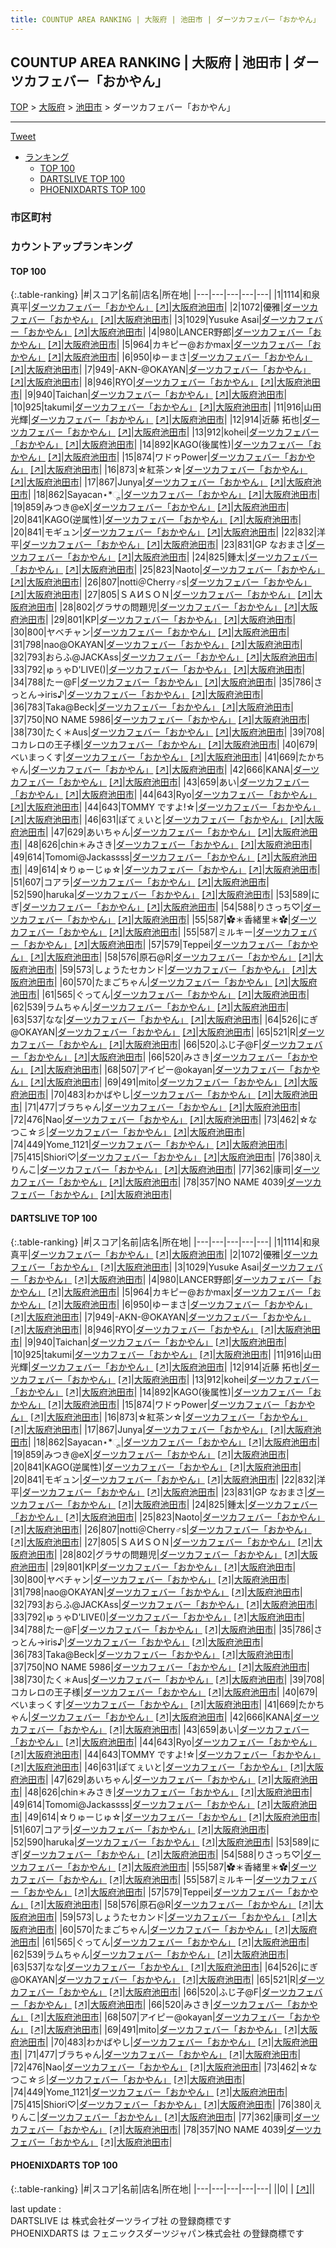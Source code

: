 ```yaml
---
title: COUNTUP AREA RANKING | 大阪府 | 池田市 | ダーツカフェバー「おかやん」
---
```

## COUNTUP AREA RANKING | 大阪府 | 池田市 | ダーツカフェバー「おかやん」

[TOP](/darts/rank/) > [大阪府](/darts/rank/大阪府/) > [池田市](/darts/rank/大阪府/池田市/) > ダーツカフェバー「おかやん」

___

<a href="https://twitter.com/share?ref_src=twsrc%5Etfw" data-text="COUNTUP AREA RANKING | 大阪府池田市ダーツカフェバー「おかやん」" class="twitter-share-button" data-hashtags="DARTSLIVE,PHOENIXDARTS,darts,ダーツ" data-show-count="false">Tweet</a>

* [ランキング](#カウントアップランキング)
    * [TOP 100](#top-100)
    * [DARTSLIVE TOP 100](#dartslive-top-100)
    * [PHOENIXDARTS TOP 100](#phoenixdarts-top-100)

### 市区町村

<ul>

</ul>

### カウントアップランキング

#### TOP 100



{:.table-ranking}
|#|スコア|名前|店名|所在地|
|---|---|---|---|---|
|1|1114|<span class="rank-name-dl">和泉 真平</span>|<a href="/darts/rank/shops/791068625b2ccf9928032249b44395af.html">ダーツカフェバー「おかやん」</a> <a href="https://search.dartslive.com/jp/shop/791068625b2ccf9928032249b44395af">[↗]</a>|<a href="/darts/rank/大阪府/池田市">大阪府池田市</a>|
|2|1072|<span class="rank-name-dl">優雅</span>|<a href="/darts/rank/shops/791068625b2ccf9928032249b44395af.html">ダーツカフェバー「おかやん」</a> <a href="https://search.dartslive.com/jp/shop/791068625b2ccf9928032249b44395af">[↗]</a>|<a href="/darts/rank/大阪府/池田市">大阪府池田市</a>|
|3|1029|<span class="rank-name-dl">Yusuke Asai</span>|<a href="/darts/rank/shops/791068625b2ccf9928032249b44395af.html">ダーツカフェバー「おかやん」</a> <a href="https://search.dartslive.com/jp/shop/791068625b2ccf9928032249b44395af">[↗]</a>|<a href="/darts/rank/大阪府/池田市">大阪府池田市</a>|
|4|980|<span class="rank-name-dl">LANCER野郎</span>|<a href="/darts/rank/shops/791068625b2ccf9928032249b44395af.html">ダーツカフェバー「おかやん」</a> <a href="https://search.dartslive.com/jp/shop/791068625b2ccf9928032249b44395af">[↗]</a>|<a href="/darts/rank/大阪府/池田市">大阪府池田市</a>|
|5|964|<span class="rank-name-dl">カキピー@おかmax</span>|<a href="/darts/rank/shops/791068625b2ccf9928032249b44395af.html">ダーツカフェバー「おかやん」</a> <a href="https://search.dartslive.com/jp/shop/791068625b2ccf9928032249b44395af">[↗]</a>|<a href="/darts/rank/大阪府/池田市">大阪府池田市</a>|
|6|950|<span class="rank-name-dl">ゆーまさ</span>|<a href="/darts/rank/shops/791068625b2ccf9928032249b44395af.html">ダーツカフェバー「おかやん」</a> <a href="https://search.dartslive.com/jp/shop/791068625b2ccf9928032249b44395af">[↗]</a>|<a href="/darts/rank/大阪府/池田市">大阪府池田市</a>|
|7|949|<span class="rank-name-dl">-AKN-@OKAYAN</span>|<a href="/darts/rank/shops/791068625b2ccf9928032249b44395af.html">ダーツカフェバー「おかやん」</a> <a href="https://search.dartslive.com/jp/shop/791068625b2ccf9928032249b44395af">[↗]</a>|<a href="/darts/rank/大阪府/池田市">大阪府池田市</a>|
|8|946|<span class="rank-name-dl">RYO</span>|<a href="/darts/rank/shops/791068625b2ccf9928032249b44395af.html">ダーツカフェバー「おかやん」</a> <a href="https://search.dartslive.com/jp/shop/791068625b2ccf9928032249b44395af">[↗]</a>|<a href="/darts/rank/大阪府/池田市">大阪府池田市</a>|
|9|940|<span class="rank-name-dl">Taichan</span>|<a href="/darts/rank/shops/791068625b2ccf9928032249b44395af.html">ダーツカフェバー「おかやん」</a> <a href="https://search.dartslive.com/jp/shop/791068625b2ccf9928032249b44395af">[↗]</a>|<a href="/darts/rank/大阪府/池田市">大阪府池田市</a>|
|10|925|<span class="rank-name-dl">takumi</span>|<a href="/darts/rank/shops/791068625b2ccf9928032249b44395af.html">ダーツカフェバー「おかやん」</a> <a href="https://search.dartslive.com/jp/shop/791068625b2ccf9928032249b44395af">[↗]</a>|<a href="/darts/rank/大阪府/池田市">大阪府池田市</a>|
|11|916|<span class="rank-name-dl">山田 光輝</span>|<a href="/darts/rank/shops/791068625b2ccf9928032249b44395af.html">ダーツカフェバー「おかやん」</a> <a href="https://search.dartslive.com/jp/shop/791068625b2ccf9928032249b44395af">[↗]</a>|<a href="/darts/rank/大阪府/池田市">大阪府池田市</a>|
|12|914|<span class="rank-name-dl">近藤 拓也</span>|<a href="/darts/rank/shops/791068625b2ccf9928032249b44395af.html">ダーツカフェバー「おかやん」</a> <a href="https://search.dartslive.com/jp/shop/791068625b2ccf9928032249b44395af">[↗]</a>|<a href="/darts/rank/大阪府/池田市">大阪府池田市</a>|
|13|912|<span class="rank-name-dl">kohei</span>|<a href="/darts/rank/shops/791068625b2ccf9928032249b44395af.html">ダーツカフェバー「おかやん」</a> <a href="https://search.dartslive.com/jp/shop/791068625b2ccf9928032249b44395af">[↗]</a>|<a href="/darts/rank/大阪府/池田市">大阪府池田市</a>|
|14|892|<span class="rank-name-dl">KAGO(後属性)</span>|<a href="/darts/rank/shops/791068625b2ccf9928032249b44395af.html">ダーツカフェバー「おかやん」</a> <a href="https://search.dartslive.com/jp/shop/791068625b2ccf9928032249b44395af">[↗]</a>|<a href="/darts/rank/大阪府/池田市">大阪府池田市</a>|
|15|874|<span class="rank-name-dl">ワドゥPower</span>|<a href="/darts/rank/shops/791068625b2ccf9928032249b44395af.html">ダーツカフェバー「おかやん」</a> <a href="https://search.dartslive.com/jp/shop/791068625b2ccf9928032249b44395af">[↗]</a>|<a href="/darts/rank/大阪府/池田市">大阪府池田市</a>|
|16|873|<span class="rank-name-dl">☆紅茶ン☆</span>|<a href="/darts/rank/shops/791068625b2ccf9928032249b44395af.html">ダーツカフェバー「おかやん」</a> <a href="https://search.dartslive.com/jp/shop/791068625b2ccf9928032249b44395af">[↗]</a>|<a href="/darts/rank/大阪府/池田市">大阪府池田市</a>|
|17|867|<span class="rank-name-dl">Junya</span>|<a href="/darts/rank/shops/791068625b2ccf9928032249b44395af.html">ダーツカフェバー「おかやん」</a> <a href="https://search.dartslive.com/jp/shop/791068625b2ccf9928032249b44395af">[↗]</a>|<a href="/darts/rank/大阪府/池田市">大阪府池田市</a>|
|18|862|<span class="rank-name-dl">Sayacan⋆*ೄ</span>|<a href="/darts/rank/shops/791068625b2ccf9928032249b44395af.html">ダーツカフェバー「おかやん」</a> <a href="https://search.dartslive.com/jp/shop/791068625b2ccf9928032249b44395af">[↗]</a>|<a href="/darts/rank/大阪府/池田市">大阪府池田市</a>|
|19|859|<span class="rank-name-dl">みつき@eX</span>|<a href="/darts/rank/shops/791068625b2ccf9928032249b44395af.html">ダーツカフェバー「おかやん」</a> <a href="https://search.dartslive.com/jp/shop/791068625b2ccf9928032249b44395af">[↗]</a>|<a href="/darts/rank/大阪府/池田市">大阪府池田市</a>|
|20|841|<span class="rank-name-dl">KAGO(逆属性)</span>|<a href="/darts/rank/shops/791068625b2ccf9928032249b44395af.html">ダーツカフェバー「おかやん」</a> <a href="https://search.dartslive.com/jp/shop/791068625b2ccf9928032249b44395af">[↗]</a>|<a href="/darts/rank/大阪府/池田市">大阪府池田市</a>|
|20|841|<span class="rank-name-dl">モギュン</span>|<a href="/darts/rank/shops/791068625b2ccf9928032249b44395af.html">ダーツカフェバー「おかやん」</a> <a href="https://search.dartslive.com/jp/shop/791068625b2ccf9928032249b44395af">[↗]</a>|<a href="/darts/rank/大阪府/池田市">大阪府池田市</a>|
|22|832|<span class="rank-name-dl">洋平</span>|<a href="/darts/rank/shops/791068625b2ccf9928032249b44395af.html">ダーツカフェバー「おかやん」</a> <a href="https://search.dartslive.com/jp/shop/791068625b2ccf9928032249b44395af">[↗]</a>|<a href="/darts/rank/大阪府/池田市">大阪府池田市</a>|
|23|831|<span class="rank-name-dl">GP なおまさ</span>|<a href="/darts/rank/shops/791068625b2ccf9928032249b44395af.html">ダーツカフェバー「おかやん」</a> <a href="https://search.dartslive.com/jp/shop/791068625b2ccf9928032249b44395af">[↗]</a>|<a href="/darts/rank/大阪府/池田市">大阪府池田市</a>|
|24|825|<span class="rank-name-dl">鍾太</span>|<a href="/darts/rank/shops/791068625b2ccf9928032249b44395af.html">ダーツカフェバー「おかやん」</a> <a href="https://search.dartslive.com/jp/shop/791068625b2ccf9928032249b44395af">[↗]</a>|<a href="/darts/rank/大阪府/池田市">大阪府池田市</a>|
|25|823|<span class="rank-name-dl">Naoto</span>|<a href="/darts/rank/shops/791068625b2ccf9928032249b44395af.html">ダーツカフェバー「おかやん」</a> <a href="https://search.dartslive.com/jp/shop/791068625b2ccf9928032249b44395af">[↗]</a>|<a href="/darts/rank/大阪府/池田市">大阪府池田市</a>|
|26|807|<span class="rank-name-dl">notti＠Cherry♂s</span>|<a href="/darts/rank/shops/791068625b2ccf9928032249b44395af.html">ダーツカフェバー「おかやん」</a> <a href="https://search.dartslive.com/jp/shop/791068625b2ccf9928032249b44395af">[↗]</a>|<a href="/darts/rank/大阪府/池田市">大阪府池田市</a>|
|27|805|<span class="rank-name-dl">ＳＡИＳＯＮ</span>|<a href="/darts/rank/shops/791068625b2ccf9928032249b44395af.html">ダーツカフェバー「おかやん」</a> <a href="https://search.dartslive.com/jp/shop/791068625b2ccf9928032249b44395af">[↗]</a>|<a href="/darts/rank/大阪府/池田市">大阪府池田市</a>|
|28|802|<span class="rank-name-dl">グラサの問題児</span>|<a href="/darts/rank/shops/791068625b2ccf9928032249b44395af.html">ダーツカフェバー「おかやん」</a> <a href="https://search.dartslive.com/jp/shop/791068625b2ccf9928032249b44395af">[↗]</a>|<a href="/darts/rank/大阪府/池田市">大阪府池田市</a>|
|29|801|<span class="rank-name-dl">KP</span>|<a href="/darts/rank/shops/791068625b2ccf9928032249b44395af.html">ダーツカフェバー「おかやん」</a> <a href="https://search.dartslive.com/jp/shop/791068625b2ccf9928032249b44395af">[↗]</a>|<a href="/darts/rank/大阪府/池田市">大阪府池田市</a>|
|30|800|<span class="rank-name-dl">ヤベチャン</span>|<a href="/darts/rank/shops/791068625b2ccf9928032249b44395af.html">ダーツカフェバー「おかやん」</a> <a href="https://search.dartslive.com/jp/shop/791068625b2ccf9928032249b44395af">[↗]</a>|<a href="/darts/rank/大阪府/池田市">大阪府池田市</a>|
|31|798|<span class="rank-name-dl">nao@OKAYAN</span>|<a href="/darts/rank/shops/791068625b2ccf9928032249b44395af.html">ダーツカフェバー「おかやん」</a> <a href="https://search.dartslive.com/jp/shop/791068625b2ccf9928032249b44395af">[↗]</a>|<a href="/darts/rank/大阪府/池田市">大阪府池田市</a>|
|32|793|<span class="rank-name-dl">おらふ@JACKAss</span>|<a href="/darts/rank/shops/791068625b2ccf9928032249b44395af.html">ダーツカフェバー「おかやん」</a> <a href="https://search.dartslive.com/jp/shop/791068625b2ccf9928032249b44395af">[↗]</a>|<a href="/darts/rank/大阪府/池田市">大阪府池田市</a>|
|33|792|<span class="rank-name-dl">ゅぅゃD&#x27;LIVE()</span>|<a href="/darts/rank/shops/791068625b2ccf9928032249b44395af.html">ダーツカフェバー「おかやん」</a> <a href="https://search.dartslive.com/jp/shop/791068625b2ccf9928032249b44395af">[↗]</a>|<a href="/darts/rank/大阪府/池田市">大阪府池田市</a>|
|34|788|<span class="rank-name-dl">たー@F</span>|<a href="/darts/rank/shops/791068625b2ccf9928032249b44395af.html">ダーツカフェバー「おかやん」</a> <a href="https://search.dartslive.com/jp/shop/791068625b2ccf9928032249b44395af">[↗]</a>|<a href="/darts/rank/大阪府/池田市">大阪府池田市</a>|
|35|786|<span class="rank-name-dl">さっとん→iris♪</span>|<a href="/darts/rank/shops/791068625b2ccf9928032249b44395af.html">ダーツカフェバー「おかやん」</a> <a href="https://search.dartslive.com/jp/shop/791068625b2ccf9928032249b44395af">[↗]</a>|<a href="/darts/rank/大阪府/池田市">大阪府池田市</a>|
|36|783|<span class="rank-name-dl">Taka@Beck</span>|<a href="/darts/rank/shops/791068625b2ccf9928032249b44395af.html">ダーツカフェバー「おかやん」</a> <a href="https://search.dartslive.com/jp/shop/791068625b2ccf9928032249b44395af">[↗]</a>|<a href="/darts/rank/大阪府/池田市">大阪府池田市</a>|
|37|750|<span class="rank-name-dl">NO NAME 5986</span>|<a href="/darts/rank/shops/791068625b2ccf9928032249b44395af.html">ダーツカフェバー「おかやん」</a> <a href="https://search.dartslive.com/jp/shop/791068625b2ccf9928032249b44395af">[↗]</a>|<a href="/darts/rank/大阪府/池田市">大阪府池田市</a>|
|38|730|<span class="rank-name-dl">たく＊Aus</span>|<a href="/darts/rank/shops/791068625b2ccf9928032249b44395af.html">ダーツカフェバー「おかやん」</a> <a href="https://search.dartslive.com/jp/shop/791068625b2ccf9928032249b44395af">[↗]</a>|<a href="/darts/rank/大阪府/池田市">大阪府池田市</a>|
|39|708|<span class="rank-name-dl">コカレロの王子様</span>|<a href="/darts/rank/shops/791068625b2ccf9928032249b44395af.html">ダーツカフェバー「おかやん」</a> <a href="https://search.dartslive.com/jp/shop/791068625b2ccf9928032249b44395af">[↗]</a>|<a href="/darts/rank/大阪府/池田市">大阪府池田市</a>|
|40|679|<span class="rank-name-dl">べいまっくす</span>|<a href="/darts/rank/shops/791068625b2ccf9928032249b44395af.html">ダーツカフェバー「おかやん」</a> <a href="https://search.dartslive.com/jp/shop/791068625b2ccf9928032249b44395af">[↗]</a>|<a href="/darts/rank/大阪府/池田市">大阪府池田市</a>|
|41|669|<span class="rank-name-dl">たかちゃん</span>|<a href="/darts/rank/shops/791068625b2ccf9928032249b44395af.html">ダーツカフェバー「おかやん」</a> <a href="https://search.dartslive.com/jp/shop/791068625b2ccf9928032249b44395af">[↗]</a>|<a href="/darts/rank/大阪府/池田市">大阪府池田市</a>|
|42|666|<span class="rank-name-dl">KANA</span>|<a href="/darts/rank/shops/791068625b2ccf9928032249b44395af.html">ダーツカフェバー「おかやん」</a> <a href="https://search.dartslive.com/jp/shop/791068625b2ccf9928032249b44395af">[↗]</a>|<a href="/darts/rank/大阪府/池田市">大阪府池田市</a>|
|43|659|<span class="rank-name-dl">あい</span>|<a href="/darts/rank/shops/791068625b2ccf9928032249b44395af.html">ダーツカフェバー「おかやん」</a> <a href="https://search.dartslive.com/jp/shop/791068625b2ccf9928032249b44395af">[↗]</a>|<a href="/darts/rank/大阪府/池田市">大阪府池田市</a>|
|44|643|<span class="rank-name-dl">Ryo</span>|<a href="/darts/rank/shops/791068625b2ccf9928032249b44395af.html">ダーツカフェバー「おかやん」</a> <a href="https://search.dartslive.com/jp/shop/791068625b2ccf9928032249b44395af">[↗]</a>|<a href="/darts/rank/大阪府/池田市">大阪府池田市</a>|
|44|643|<span class="rank-name-dl">TOMMY ですよ!☆</span>|<a href="/darts/rank/shops/791068625b2ccf9928032249b44395af.html">ダーツカフェバー「おかやん」</a> <a href="https://search.dartslive.com/jp/shop/791068625b2ccf9928032249b44395af">[↗]</a>|<a href="/darts/rank/大阪府/池田市">大阪府池田市</a>|
|46|631|<span class="rank-name-dl">ぽてぇいと</span>|<a href="/darts/rank/shops/791068625b2ccf9928032249b44395af.html">ダーツカフェバー「おかやん」</a> <a href="https://search.dartslive.com/jp/shop/791068625b2ccf9928032249b44395af">[↗]</a>|<a href="/darts/rank/大阪府/池田市">大阪府池田市</a>|
|47|629|<span class="rank-name-dl">あいちゃん</span>|<a href="/darts/rank/shops/791068625b2ccf9928032249b44395af.html">ダーツカフェバー「おかやん」</a> <a href="https://search.dartslive.com/jp/shop/791068625b2ccf9928032249b44395af">[↗]</a>|<a href="/darts/rank/大阪府/池田市">大阪府池田市</a>|
|48|626|<span class="rank-name-dl">chin＊みさき</span>|<a href="/darts/rank/shops/791068625b2ccf9928032249b44395af.html">ダーツカフェバー「おかやん」</a> <a href="https://search.dartslive.com/jp/shop/791068625b2ccf9928032249b44395af">[↗]</a>|<a href="/darts/rank/大阪府/池田市">大阪府池田市</a>|
|49|614|<span class="rank-name-dl">Tomomi@Jackassss</span>|<a href="/darts/rank/shops/791068625b2ccf9928032249b44395af.html">ダーツカフェバー「おかやん」</a> <a href="https://search.dartslive.com/jp/shop/791068625b2ccf9928032249b44395af">[↗]</a>|<a href="/darts/rank/大阪府/池田市">大阪府池田市</a>|
|49|614|<span class="rank-name-dl">☆りゅーじゅ☆</span>|<a href="/darts/rank/shops/791068625b2ccf9928032249b44395af.html">ダーツカフェバー「おかやん」</a> <a href="https://search.dartslive.com/jp/shop/791068625b2ccf9928032249b44395af">[↗]</a>|<a href="/darts/rank/大阪府/池田市">大阪府池田市</a>|
|51|607|<span class="rank-name-dl">コアラ</span>|<a href="/darts/rank/shops/791068625b2ccf9928032249b44395af.html">ダーツカフェバー「おかやん」</a> <a href="https://search.dartslive.com/jp/shop/791068625b2ccf9928032249b44395af">[↗]</a>|<a href="/darts/rank/大阪府/池田市">大阪府池田市</a>|
|52|590|<span class="rank-name-dl">haruka</span>|<a href="/darts/rank/shops/791068625b2ccf9928032249b44395af.html">ダーツカフェバー「おかやん」</a> <a href="https://search.dartslive.com/jp/shop/791068625b2ccf9928032249b44395af">[↗]</a>|<a href="/darts/rank/大阪府/池田市">大阪府池田市</a>|
|53|589|<span class="rank-name-dl">にぎ</span>|<a href="/darts/rank/shops/791068625b2ccf9928032249b44395af.html">ダーツカフェバー「おかやん」</a> <a href="https://search.dartslive.com/jp/shop/791068625b2ccf9928032249b44395af">[↗]</a>|<a href="/darts/rank/大阪府/池田市">大阪府池田市</a>|
|54|588|<span class="rank-name-dl">りさっち♡</span>|<a href="/darts/rank/shops/791068625b2ccf9928032249b44395af.html">ダーツカフェバー「おかやん」</a> <a href="https://search.dartslive.com/jp/shop/791068625b2ccf9928032249b44395af">[↗]</a>|<a href="/darts/rank/大阪府/池田市">大阪府池田市</a>|
|55|587|<span class="rank-name-dl">✿＊香緒里＊✿</span>|<a href="/darts/rank/shops/791068625b2ccf9928032249b44395af.html">ダーツカフェバー「おかやん」</a> <a href="https://search.dartslive.com/jp/shop/791068625b2ccf9928032249b44395af">[↗]</a>|<a href="/darts/rank/大阪府/池田市">大阪府池田市</a>|
|55|587|<span class="rank-name-dl">ミルキー</span>|<a href="/darts/rank/shops/791068625b2ccf9928032249b44395af.html">ダーツカフェバー「おかやん」</a> <a href="https://search.dartslive.com/jp/shop/791068625b2ccf9928032249b44395af">[↗]</a>|<a href="/darts/rank/大阪府/池田市">大阪府池田市</a>|
|57|579|<span class="rank-name-dl">Teppei</span>|<a href="/darts/rank/shops/791068625b2ccf9928032249b44395af.html">ダーツカフェバー「おかやん」</a> <a href="https://search.dartslive.com/jp/shop/791068625b2ccf9928032249b44395af">[↗]</a>|<a href="/darts/rank/大阪府/池田市">大阪府池田市</a>|
|58|576|<span class="rank-name-dl">原石@R</span>|<a href="/darts/rank/shops/791068625b2ccf9928032249b44395af.html">ダーツカフェバー「おかやん」</a> <a href="https://search.dartslive.com/jp/shop/791068625b2ccf9928032249b44395af">[↗]</a>|<a href="/darts/rank/大阪府/池田市">大阪府池田市</a>|
|59|573|<span class="rank-name-dl">しょうたセカンド</span>|<a href="/darts/rank/shops/791068625b2ccf9928032249b44395af.html">ダーツカフェバー「おかやん」</a> <a href="https://search.dartslive.com/jp/shop/791068625b2ccf9928032249b44395af">[↗]</a>|<a href="/darts/rank/大阪府/池田市">大阪府池田市</a>|
|60|570|<span class="rank-name-dl">たまごちゃん</span>|<a href="/darts/rank/shops/791068625b2ccf9928032249b44395af.html">ダーツカフェバー「おかやん」</a> <a href="https://search.dartslive.com/jp/shop/791068625b2ccf9928032249b44395af">[↗]</a>|<a href="/darts/rank/大阪府/池田市">大阪府池田市</a>|
|61|565|<span class="rank-name-dl">ぐってん</span>|<a href="/darts/rank/shops/791068625b2ccf9928032249b44395af.html">ダーツカフェバー「おかやん」</a> <a href="https://search.dartslive.com/jp/shop/791068625b2ccf9928032249b44395af">[↗]</a>|<a href="/darts/rank/大阪府/池田市">大阪府池田市</a>|
|62|539|<span class="rank-name-dl">ラムちゃん</span>|<a href="/darts/rank/shops/791068625b2ccf9928032249b44395af.html">ダーツカフェバー「おかやん」</a> <a href="https://search.dartslive.com/jp/shop/791068625b2ccf9928032249b44395af">[↗]</a>|<a href="/darts/rank/大阪府/池田市">大阪府池田市</a>|
|63|537|<span class="rank-name-dl">なな</span>|<a href="/darts/rank/shops/791068625b2ccf9928032249b44395af.html">ダーツカフェバー「おかやん」</a> <a href="https://search.dartslive.com/jp/shop/791068625b2ccf9928032249b44395af">[↗]</a>|<a href="/darts/rank/大阪府/池田市">大阪府池田市</a>|
|64|526|<span class="rank-name-dl">にぎ@OKAYAN</span>|<a href="/darts/rank/shops/791068625b2ccf9928032249b44395af.html">ダーツカフェバー「おかやん」</a> <a href="https://search.dartslive.com/jp/shop/791068625b2ccf9928032249b44395af">[↗]</a>|<a href="/darts/rank/大阪府/池田市">大阪府池田市</a>|
|65|521|<span class="rank-name-dl">R</span>|<a href="/darts/rank/shops/791068625b2ccf9928032249b44395af.html">ダーツカフェバー「おかやん」</a> <a href="https://search.dartslive.com/jp/shop/791068625b2ccf9928032249b44395af">[↗]</a>|<a href="/darts/rank/大阪府/池田市">大阪府池田市</a>|
|66|520|<span class="rank-name-dl">ふじ子@F</span>|<a href="/darts/rank/shops/791068625b2ccf9928032249b44395af.html">ダーツカフェバー「おかやん」</a> <a href="https://search.dartslive.com/jp/shop/791068625b2ccf9928032249b44395af">[↗]</a>|<a href="/darts/rank/大阪府/池田市">大阪府池田市</a>|
|66|520|<span class="rank-name-dl">みさき</span>|<a href="/darts/rank/shops/791068625b2ccf9928032249b44395af.html">ダーツカフェバー「おかやん」</a> <a href="https://search.dartslive.com/jp/shop/791068625b2ccf9928032249b44395af">[↗]</a>|<a href="/darts/rank/大阪府/池田市">大阪府池田市</a>|
|68|507|<span class="rank-name-dl">アイピー@okayan</span>|<a href="/darts/rank/shops/791068625b2ccf9928032249b44395af.html">ダーツカフェバー「おかやん」</a> <a href="https://search.dartslive.com/jp/shop/791068625b2ccf9928032249b44395af">[↗]</a>|<a href="/darts/rank/大阪府/池田市">大阪府池田市</a>|
|69|491|<span class="rank-name-dl">mito</span>|<a href="/darts/rank/shops/791068625b2ccf9928032249b44395af.html">ダーツカフェバー「おかやん」</a> <a href="https://search.dartslive.com/jp/shop/791068625b2ccf9928032249b44395af">[↗]</a>|<a href="/darts/rank/大阪府/池田市">大阪府池田市</a>|
|70|483|<span class="rank-name-dl">わかばやし</span>|<a href="/darts/rank/shops/791068625b2ccf9928032249b44395af.html">ダーツカフェバー「おかやん」</a> <a href="https://search.dartslive.com/jp/shop/791068625b2ccf9928032249b44395af">[↗]</a>|<a href="/darts/rank/大阪府/池田市">大阪府池田市</a>|
|71|477|<span class="rank-name-dl">ブラちゃん</span>|<a href="/darts/rank/shops/791068625b2ccf9928032249b44395af.html">ダーツカフェバー「おかやん」</a> <a href="https://search.dartslive.com/jp/shop/791068625b2ccf9928032249b44395af">[↗]</a>|<a href="/darts/rank/大阪府/池田市">大阪府池田市</a>|
|72|476|<span class="rank-name-dl">Nao</span>|<a href="/darts/rank/shops/791068625b2ccf9928032249b44395af.html">ダーツカフェバー「おかやん」</a> <a href="https://search.dartslive.com/jp/shop/791068625b2ccf9928032249b44395af">[↗]</a>|<a href="/darts/rank/大阪府/池田市">大阪府池田市</a>|
|73|462|<span class="rank-name-dl">☆なつこ☆彡</span>|<a href="/darts/rank/shops/791068625b2ccf9928032249b44395af.html">ダーツカフェバー「おかやん」</a> <a href="https://search.dartslive.com/jp/shop/791068625b2ccf9928032249b44395af">[↗]</a>|<a href="/darts/rank/大阪府/池田市">大阪府池田市</a>|
|74|449|<span class="rank-name-dl">Yome_1121</span>|<a href="/darts/rank/shops/791068625b2ccf9928032249b44395af.html">ダーツカフェバー「おかやん」</a> <a href="https://search.dartslive.com/jp/shop/791068625b2ccf9928032249b44395af">[↗]</a>|<a href="/darts/rank/大阪府/池田市">大阪府池田市</a>|
|75|415|<span class="rank-name-dl">Shiori♡</span>|<a href="/darts/rank/shops/791068625b2ccf9928032249b44395af.html">ダーツカフェバー「おかやん」</a> <a href="https://search.dartslive.com/jp/shop/791068625b2ccf9928032249b44395af">[↗]</a>|<a href="/darts/rank/大阪府/池田市">大阪府池田市</a>|
|76|380|<span class="rank-name-dl">えりんこ</span>|<a href="/darts/rank/shops/791068625b2ccf9928032249b44395af.html">ダーツカフェバー「おかやん」</a> <a href="https://search.dartslive.com/jp/shop/791068625b2ccf9928032249b44395af">[↗]</a>|<a href="/darts/rank/大阪府/池田市">大阪府池田市</a>|
|77|362|<span class="rank-name-dl">康司</span>|<a href="/darts/rank/shops/791068625b2ccf9928032249b44395af.html">ダーツカフェバー「おかやん」</a> <a href="https://search.dartslive.com/jp/shop/791068625b2ccf9928032249b44395af">[↗]</a>|<a href="/darts/rank/大阪府/池田市">大阪府池田市</a>|
|78|357|<span class="rank-name-dl">NO NAME 4039</span>|<a href="/darts/rank/shops/791068625b2ccf9928032249b44395af.html">ダーツカフェバー「おかやん」</a> <a href="https://search.dartslive.com/jp/shop/791068625b2ccf9928032249b44395af">[↗]</a>|<a href="/darts/rank/大阪府/池田市">大阪府池田市</a>|


#### DARTSLIVE TOP 100



{:.table-ranking}
|#|スコア|名前|店名|所在地|
|---|---|---|---|---|
|1|1114|<span class="rank-name-dl">和泉 真平</span>|<a href="/darts/rank/shops/791068625b2ccf9928032249b44395af.html">ダーツカフェバー「おかやん」</a> <a href="https://search.dartslive.com/jp/shop/791068625b2ccf9928032249b44395af">[↗]</a>|<a href="/darts/rank/大阪府/池田市">大阪府池田市</a>|
|2|1072|<span class="rank-name-dl">優雅</span>|<a href="/darts/rank/shops/791068625b2ccf9928032249b44395af.html">ダーツカフェバー「おかやん」</a> <a href="https://search.dartslive.com/jp/shop/791068625b2ccf9928032249b44395af">[↗]</a>|<a href="/darts/rank/大阪府/池田市">大阪府池田市</a>|
|3|1029|<span class="rank-name-dl">Yusuke Asai</span>|<a href="/darts/rank/shops/791068625b2ccf9928032249b44395af.html">ダーツカフェバー「おかやん」</a> <a href="https://search.dartslive.com/jp/shop/791068625b2ccf9928032249b44395af">[↗]</a>|<a href="/darts/rank/大阪府/池田市">大阪府池田市</a>|
|4|980|<span class="rank-name-dl">LANCER野郎</span>|<a href="/darts/rank/shops/791068625b2ccf9928032249b44395af.html">ダーツカフェバー「おかやん」</a> <a href="https://search.dartslive.com/jp/shop/791068625b2ccf9928032249b44395af">[↗]</a>|<a href="/darts/rank/大阪府/池田市">大阪府池田市</a>|
|5|964|<span class="rank-name-dl">カキピー@おかmax</span>|<a href="/darts/rank/shops/791068625b2ccf9928032249b44395af.html">ダーツカフェバー「おかやん」</a> <a href="https://search.dartslive.com/jp/shop/791068625b2ccf9928032249b44395af">[↗]</a>|<a href="/darts/rank/大阪府/池田市">大阪府池田市</a>|
|6|950|<span class="rank-name-dl">ゆーまさ</span>|<a href="/darts/rank/shops/791068625b2ccf9928032249b44395af.html">ダーツカフェバー「おかやん」</a> <a href="https://search.dartslive.com/jp/shop/791068625b2ccf9928032249b44395af">[↗]</a>|<a href="/darts/rank/大阪府/池田市">大阪府池田市</a>|
|7|949|<span class="rank-name-dl">-AKN-@OKAYAN</span>|<a href="/darts/rank/shops/791068625b2ccf9928032249b44395af.html">ダーツカフェバー「おかやん」</a> <a href="https://search.dartslive.com/jp/shop/791068625b2ccf9928032249b44395af">[↗]</a>|<a href="/darts/rank/大阪府/池田市">大阪府池田市</a>|
|8|946|<span class="rank-name-dl">RYO</span>|<a href="/darts/rank/shops/791068625b2ccf9928032249b44395af.html">ダーツカフェバー「おかやん」</a> <a href="https://search.dartslive.com/jp/shop/791068625b2ccf9928032249b44395af">[↗]</a>|<a href="/darts/rank/大阪府/池田市">大阪府池田市</a>|
|9|940|<span class="rank-name-dl">Taichan</span>|<a href="/darts/rank/shops/791068625b2ccf9928032249b44395af.html">ダーツカフェバー「おかやん」</a> <a href="https://search.dartslive.com/jp/shop/791068625b2ccf9928032249b44395af">[↗]</a>|<a href="/darts/rank/大阪府/池田市">大阪府池田市</a>|
|10|925|<span class="rank-name-dl">takumi</span>|<a href="/darts/rank/shops/791068625b2ccf9928032249b44395af.html">ダーツカフェバー「おかやん」</a> <a href="https://search.dartslive.com/jp/shop/791068625b2ccf9928032249b44395af">[↗]</a>|<a href="/darts/rank/大阪府/池田市">大阪府池田市</a>|
|11|916|<span class="rank-name-dl">山田 光輝</span>|<a href="/darts/rank/shops/791068625b2ccf9928032249b44395af.html">ダーツカフェバー「おかやん」</a> <a href="https://search.dartslive.com/jp/shop/791068625b2ccf9928032249b44395af">[↗]</a>|<a href="/darts/rank/大阪府/池田市">大阪府池田市</a>|
|12|914|<span class="rank-name-dl">近藤 拓也</span>|<a href="/darts/rank/shops/791068625b2ccf9928032249b44395af.html">ダーツカフェバー「おかやん」</a> <a href="https://search.dartslive.com/jp/shop/791068625b2ccf9928032249b44395af">[↗]</a>|<a href="/darts/rank/大阪府/池田市">大阪府池田市</a>|
|13|912|<span class="rank-name-dl">kohei</span>|<a href="/darts/rank/shops/791068625b2ccf9928032249b44395af.html">ダーツカフェバー「おかやん」</a> <a href="https://search.dartslive.com/jp/shop/791068625b2ccf9928032249b44395af">[↗]</a>|<a href="/darts/rank/大阪府/池田市">大阪府池田市</a>|
|14|892|<span class="rank-name-dl">KAGO(後属性)</span>|<a href="/darts/rank/shops/791068625b2ccf9928032249b44395af.html">ダーツカフェバー「おかやん」</a> <a href="https://search.dartslive.com/jp/shop/791068625b2ccf9928032249b44395af">[↗]</a>|<a href="/darts/rank/大阪府/池田市">大阪府池田市</a>|
|15|874|<span class="rank-name-dl">ワドゥPower</span>|<a href="/darts/rank/shops/791068625b2ccf9928032249b44395af.html">ダーツカフェバー「おかやん」</a> <a href="https://search.dartslive.com/jp/shop/791068625b2ccf9928032249b44395af">[↗]</a>|<a href="/darts/rank/大阪府/池田市">大阪府池田市</a>|
|16|873|<span class="rank-name-dl">☆紅茶ン☆</span>|<a href="/darts/rank/shops/791068625b2ccf9928032249b44395af.html">ダーツカフェバー「おかやん」</a> <a href="https://search.dartslive.com/jp/shop/791068625b2ccf9928032249b44395af">[↗]</a>|<a href="/darts/rank/大阪府/池田市">大阪府池田市</a>|
|17|867|<span class="rank-name-dl">Junya</span>|<a href="/darts/rank/shops/791068625b2ccf9928032249b44395af.html">ダーツカフェバー「おかやん」</a> <a href="https://search.dartslive.com/jp/shop/791068625b2ccf9928032249b44395af">[↗]</a>|<a href="/darts/rank/大阪府/池田市">大阪府池田市</a>|
|18|862|<span class="rank-name-dl">Sayacan⋆*ೄ</span>|<a href="/darts/rank/shops/791068625b2ccf9928032249b44395af.html">ダーツカフェバー「おかやん」</a> <a href="https://search.dartslive.com/jp/shop/791068625b2ccf9928032249b44395af">[↗]</a>|<a href="/darts/rank/大阪府/池田市">大阪府池田市</a>|
|19|859|<span class="rank-name-dl">みつき@eX</span>|<a href="/darts/rank/shops/791068625b2ccf9928032249b44395af.html">ダーツカフェバー「おかやん」</a> <a href="https://search.dartslive.com/jp/shop/791068625b2ccf9928032249b44395af">[↗]</a>|<a href="/darts/rank/大阪府/池田市">大阪府池田市</a>|
|20|841|<span class="rank-name-dl">KAGO(逆属性)</span>|<a href="/darts/rank/shops/791068625b2ccf9928032249b44395af.html">ダーツカフェバー「おかやん」</a> <a href="https://search.dartslive.com/jp/shop/791068625b2ccf9928032249b44395af">[↗]</a>|<a href="/darts/rank/大阪府/池田市">大阪府池田市</a>|
|20|841|<span class="rank-name-dl">モギュン</span>|<a href="/darts/rank/shops/791068625b2ccf9928032249b44395af.html">ダーツカフェバー「おかやん」</a> <a href="https://search.dartslive.com/jp/shop/791068625b2ccf9928032249b44395af">[↗]</a>|<a href="/darts/rank/大阪府/池田市">大阪府池田市</a>|
|22|832|<span class="rank-name-dl">洋平</span>|<a href="/darts/rank/shops/791068625b2ccf9928032249b44395af.html">ダーツカフェバー「おかやん」</a> <a href="https://search.dartslive.com/jp/shop/791068625b2ccf9928032249b44395af">[↗]</a>|<a href="/darts/rank/大阪府/池田市">大阪府池田市</a>|
|23|831|<span class="rank-name-dl">GP なおまさ</span>|<a href="/darts/rank/shops/791068625b2ccf9928032249b44395af.html">ダーツカフェバー「おかやん」</a> <a href="https://search.dartslive.com/jp/shop/791068625b2ccf9928032249b44395af">[↗]</a>|<a href="/darts/rank/大阪府/池田市">大阪府池田市</a>|
|24|825|<span class="rank-name-dl">鍾太</span>|<a href="/darts/rank/shops/791068625b2ccf9928032249b44395af.html">ダーツカフェバー「おかやん」</a> <a href="https://search.dartslive.com/jp/shop/791068625b2ccf9928032249b44395af">[↗]</a>|<a href="/darts/rank/大阪府/池田市">大阪府池田市</a>|
|25|823|<span class="rank-name-dl">Naoto</span>|<a href="/darts/rank/shops/791068625b2ccf9928032249b44395af.html">ダーツカフェバー「おかやん」</a> <a href="https://search.dartslive.com/jp/shop/791068625b2ccf9928032249b44395af">[↗]</a>|<a href="/darts/rank/大阪府/池田市">大阪府池田市</a>|
|26|807|<span class="rank-name-dl">notti＠Cherry♂s</span>|<a href="/darts/rank/shops/791068625b2ccf9928032249b44395af.html">ダーツカフェバー「おかやん」</a> <a href="https://search.dartslive.com/jp/shop/791068625b2ccf9928032249b44395af">[↗]</a>|<a href="/darts/rank/大阪府/池田市">大阪府池田市</a>|
|27|805|<span class="rank-name-dl">ＳＡИＳＯＮ</span>|<a href="/darts/rank/shops/791068625b2ccf9928032249b44395af.html">ダーツカフェバー「おかやん」</a> <a href="https://search.dartslive.com/jp/shop/791068625b2ccf9928032249b44395af">[↗]</a>|<a href="/darts/rank/大阪府/池田市">大阪府池田市</a>|
|28|802|<span class="rank-name-dl">グラサの問題児</span>|<a href="/darts/rank/shops/791068625b2ccf9928032249b44395af.html">ダーツカフェバー「おかやん」</a> <a href="https://search.dartslive.com/jp/shop/791068625b2ccf9928032249b44395af">[↗]</a>|<a href="/darts/rank/大阪府/池田市">大阪府池田市</a>|
|29|801|<span class="rank-name-dl">KP</span>|<a href="/darts/rank/shops/791068625b2ccf9928032249b44395af.html">ダーツカフェバー「おかやん」</a> <a href="https://search.dartslive.com/jp/shop/791068625b2ccf9928032249b44395af">[↗]</a>|<a href="/darts/rank/大阪府/池田市">大阪府池田市</a>|
|30|800|<span class="rank-name-dl">ヤベチャン</span>|<a href="/darts/rank/shops/791068625b2ccf9928032249b44395af.html">ダーツカフェバー「おかやん」</a> <a href="https://search.dartslive.com/jp/shop/791068625b2ccf9928032249b44395af">[↗]</a>|<a href="/darts/rank/大阪府/池田市">大阪府池田市</a>|
|31|798|<span class="rank-name-dl">nao@OKAYAN</span>|<a href="/darts/rank/shops/791068625b2ccf9928032249b44395af.html">ダーツカフェバー「おかやん」</a> <a href="https://search.dartslive.com/jp/shop/791068625b2ccf9928032249b44395af">[↗]</a>|<a href="/darts/rank/大阪府/池田市">大阪府池田市</a>|
|32|793|<span class="rank-name-dl">おらふ@JACKAss</span>|<a href="/darts/rank/shops/791068625b2ccf9928032249b44395af.html">ダーツカフェバー「おかやん」</a> <a href="https://search.dartslive.com/jp/shop/791068625b2ccf9928032249b44395af">[↗]</a>|<a href="/darts/rank/大阪府/池田市">大阪府池田市</a>|
|33|792|<span class="rank-name-dl">ゅぅゃD&#x27;LIVE()</span>|<a href="/darts/rank/shops/791068625b2ccf9928032249b44395af.html">ダーツカフェバー「おかやん」</a> <a href="https://search.dartslive.com/jp/shop/791068625b2ccf9928032249b44395af">[↗]</a>|<a href="/darts/rank/大阪府/池田市">大阪府池田市</a>|
|34|788|<span class="rank-name-dl">たー@F</span>|<a href="/darts/rank/shops/791068625b2ccf9928032249b44395af.html">ダーツカフェバー「おかやん」</a> <a href="https://search.dartslive.com/jp/shop/791068625b2ccf9928032249b44395af">[↗]</a>|<a href="/darts/rank/大阪府/池田市">大阪府池田市</a>|
|35|786|<span class="rank-name-dl">さっとん→iris♪</span>|<a href="/darts/rank/shops/791068625b2ccf9928032249b44395af.html">ダーツカフェバー「おかやん」</a> <a href="https://search.dartslive.com/jp/shop/791068625b2ccf9928032249b44395af">[↗]</a>|<a href="/darts/rank/大阪府/池田市">大阪府池田市</a>|
|36|783|<span class="rank-name-dl">Taka@Beck</span>|<a href="/darts/rank/shops/791068625b2ccf9928032249b44395af.html">ダーツカフェバー「おかやん」</a> <a href="https://search.dartslive.com/jp/shop/791068625b2ccf9928032249b44395af">[↗]</a>|<a href="/darts/rank/大阪府/池田市">大阪府池田市</a>|
|37|750|<span class="rank-name-dl">NO NAME 5986</span>|<a href="/darts/rank/shops/791068625b2ccf9928032249b44395af.html">ダーツカフェバー「おかやん」</a> <a href="https://search.dartslive.com/jp/shop/791068625b2ccf9928032249b44395af">[↗]</a>|<a href="/darts/rank/大阪府/池田市">大阪府池田市</a>|
|38|730|<span class="rank-name-dl">たく＊Aus</span>|<a href="/darts/rank/shops/791068625b2ccf9928032249b44395af.html">ダーツカフェバー「おかやん」</a> <a href="https://search.dartslive.com/jp/shop/791068625b2ccf9928032249b44395af">[↗]</a>|<a href="/darts/rank/大阪府/池田市">大阪府池田市</a>|
|39|708|<span class="rank-name-dl">コカレロの王子様</span>|<a href="/darts/rank/shops/791068625b2ccf9928032249b44395af.html">ダーツカフェバー「おかやん」</a> <a href="https://search.dartslive.com/jp/shop/791068625b2ccf9928032249b44395af">[↗]</a>|<a href="/darts/rank/大阪府/池田市">大阪府池田市</a>|
|40|679|<span class="rank-name-dl">べいまっくす</span>|<a href="/darts/rank/shops/791068625b2ccf9928032249b44395af.html">ダーツカフェバー「おかやん」</a> <a href="https://search.dartslive.com/jp/shop/791068625b2ccf9928032249b44395af">[↗]</a>|<a href="/darts/rank/大阪府/池田市">大阪府池田市</a>|
|41|669|<span class="rank-name-dl">たかちゃん</span>|<a href="/darts/rank/shops/791068625b2ccf9928032249b44395af.html">ダーツカフェバー「おかやん」</a> <a href="https://search.dartslive.com/jp/shop/791068625b2ccf9928032249b44395af">[↗]</a>|<a href="/darts/rank/大阪府/池田市">大阪府池田市</a>|
|42|666|<span class="rank-name-dl">KANA</span>|<a href="/darts/rank/shops/791068625b2ccf9928032249b44395af.html">ダーツカフェバー「おかやん」</a> <a href="https://search.dartslive.com/jp/shop/791068625b2ccf9928032249b44395af">[↗]</a>|<a href="/darts/rank/大阪府/池田市">大阪府池田市</a>|
|43|659|<span class="rank-name-dl">あい</span>|<a href="/darts/rank/shops/791068625b2ccf9928032249b44395af.html">ダーツカフェバー「おかやん」</a> <a href="https://search.dartslive.com/jp/shop/791068625b2ccf9928032249b44395af">[↗]</a>|<a href="/darts/rank/大阪府/池田市">大阪府池田市</a>|
|44|643|<span class="rank-name-dl">Ryo</span>|<a href="/darts/rank/shops/791068625b2ccf9928032249b44395af.html">ダーツカフェバー「おかやん」</a> <a href="https://search.dartslive.com/jp/shop/791068625b2ccf9928032249b44395af">[↗]</a>|<a href="/darts/rank/大阪府/池田市">大阪府池田市</a>|
|44|643|<span class="rank-name-dl">TOMMY ですよ!☆</span>|<a href="/darts/rank/shops/791068625b2ccf9928032249b44395af.html">ダーツカフェバー「おかやん」</a> <a href="https://search.dartslive.com/jp/shop/791068625b2ccf9928032249b44395af">[↗]</a>|<a href="/darts/rank/大阪府/池田市">大阪府池田市</a>|
|46|631|<span class="rank-name-dl">ぽてぇいと</span>|<a href="/darts/rank/shops/791068625b2ccf9928032249b44395af.html">ダーツカフェバー「おかやん」</a> <a href="https://search.dartslive.com/jp/shop/791068625b2ccf9928032249b44395af">[↗]</a>|<a href="/darts/rank/大阪府/池田市">大阪府池田市</a>|
|47|629|<span class="rank-name-dl">あいちゃん</span>|<a href="/darts/rank/shops/791068625b2ccf9928032249b44395af.html">ダーツカフェバー「おかやん」</a> <a href="https://search.dartslive.com/jp/shop/791068625b2ccf9928032249b44395af">[↗]</a>|<a href="/darts/rank/大阪府/池田市">大阪府池田市</a>|
|48|626|<span class="rank-name-dl">chin＊みさき</span>|<a href="/darts/rank/shops/791068625b2ccf9928032249b44395af.html">ダーツカフェバー「おかやん」</a> <a href="https://search.dartslive.com/jp/shop/791068625b2ccf9928032249b44395af">[↗]</a>|<a href="/darts/rank/大阪府/池田市">大阪府池田市</a>|
|49|614|<span class="rank-name-dl">Tomomi@Jackassss</span>|<a href="/darts/rank/shops/791068625b2ccf9928032249b44395af.html">ダーツカフェバー「おかやん」</a> <a href="https://search.dartslive.com/jp/shop/791068625b2ccf9928032249b44395af">[↗]</a>|<a href="/darts/rank/大阪府/池田市">大阪府池田市</a>|
|49|614|<span class="rank-name-dl">☆りゅーじゅ☆</span>|<a href="/darts/rank/shops/791068625b2ccf9928032249b44395af.html">ダーツカフェバー「おかやん」</a> <a href="https://search.dartslive.com/jp/shop/791068625b2ccf9928032249b44395af">[↗]</a>|<a href="/darts/rank/大阪府/池田市">大阪府池田市</a>|
|51|607|<span class="rank-name-dl">コアラ</span>|<a href="/darts/rank/shops/791068625b2ccf9928032249b44395af.html">ダーツカフェバー「おかやん」</a> <a href="https://search.dartslive.com/jp/shop/791068625b2ccf9928032249b44395af">[↗]</a>|<a href="/darts/rank/大阪府/池田市">大阪府池田市</a>|
|52|590|<span class="rank-name-dl">haruka</span>|<a href="/darts/rank/shops/791068625b2ccf9928032249b44395af.html">ダーツカフェバー「おかやん」</a> <a href="https://search.dartslive.com/jp/shop/791068625b2ccf9928032249b44395af">[↗]</a>|<a href="/darts/rank/大阪府/池田市">大阪府池田市</a>|
|53|589|<span class="rank-name-dl">にぎ</span>|<a href="/darts/rank/shops/791068625b2ccf9928032249b44395af.html">ダーツカフェバー「おかやん」</a> <a href="https://search.dartslive.com/jp/shop/791068625b2ccf9928032249b44395af">[↗]</a>|<a href="/darts/rank/大阪府/池田市">大阪府池田市</a>|
|54|588|<span class="rank-name-dl">りさっち♡</span>|<a href="/darts/rank/shops/791068625b2ccf9928032249b44395af.html">ダーツカフェバー「おかやん」</a> <a href="https://search.dartslive.com/jp/shop/791068625b2ccf9928032249b44395af">[↗]</a>|<a href="/darts/rank/大阪府/池田市">大阪府池田市</a>|
|55|587|<span class="rank-name-dl">✿＊香緒里＊✿</span>|<a href="/darts/rank/shops/791068625b2ccf9928032249b44395af.html">ダーツカフェバー「おかやん」</a> <a href="https://search.dartslive.com/jp/shop/791068625b2ccf9928032249b44395af">[↗]</a>|<a href="/darts/rank/大阪府/池田市">大阪府池田市</a>|
|55|587|<span class="rank-name-dl">ミルキー</span>|<a href="/darts/rank/shops/791068625b2ccf9928032249b44395af.html">ダーツカフェバー「おかやん」</a> <a href="https://search.dartslive.com/jp/shop/791068625b2ccf9928032249b44395af">[↗]</a>|<a href="/darts/rank/大阪府/池田市">大阪府池田市</a>|
|57|579|<span class="rank-name-dl">Teppei</span>|<a href="/darts/rank/shops/791068625b2ccf9928032249b44395af.html">ダーツカフェバー「おかやん」</a> <a href="https://search.dartslive.com/jp/shop/791068625b2ccf9928032249b44395af">[↗]</a>|<a href="/darts/rank/大阪府/池田市">大阪府池田市</a>|
|58|576|<span class="rank-name-dl">原石@R</span>|<a href="/darts/rank/shops/791068625b2ccf9928032249b44395af.html">ダーツカフェバー「おかやん」</a> <a href="https://search.dartslive.com/jp/shop/791068625b2ccf9928032249b44395af">[↗]</a>|<a href="/darts/rank/大阪府/池田市">大阪府池田市</a>|
|59|573|<span class="rank-name-dl">しょうたセカンド</span>|<a href="/darts/rank/shops/791068625b2ccf9928032249b44395af.html">ダーツカフェバー「おかやん」</a> <a href="https://search.dartslive.com/jp/shop/791068625b2ccf9928032249b44395af">[↗]</a>|<a href="/darts/rank/大阪府/池田市">大阪府池田市</a>|
|60|570|<span class="rank-name-dl">たまごちゃん</span>|<a href="/darts/rank/shops/791068625b2ccf9928032249b44395af.html">ダーツカフェバー「おかやん」</a> <a href="https://search.dartslive.com/jp/shop/791068625b2ccf9928032249b44395af">[↗]</a>|<a href="/darts/rank/大阪府/池田市">大阪府池田市</a>|
|61|565|<span class="rank-name-dl">ぐってん</span>|<a href="/darts/rank/shops/791068625b2ccf9928032249b44395af.html">ダーツカフェバー「おかやん」</a> <a href="https://search.dartslive.com/jp/shop/791068625b2ccf9928032249b44395af">[↗]</a>|<a href="/darts/rank/大阪府/池田市">大阪府池田市</a>|
|62|539|<span class="rank-name-dl">ラムちゃん</span>|<a href="/darts/rank/shops/791068625b2ccf9928032249b44395af.html">ダーツカフェバー「おかやん」</a> <a href="https://search.dartslive.com/jp/shop/791068625b2ccf9928032249b44395af">[↗]</a>|<a href="/darts/rank/大阪府/池田市">大阪府池田市</a>|
|63|537|<span class="rank-name-dl">なな</span>|<a href="/darts/rank/shops/791068625b2ccf9928032249b44395af.html">ダーツカフェバー「おかやん」</a> <a href="https://search.dartslive.com/jp/shop/791068625b2ccf9928032249b44395af">[↗]</a>|<a href="/darts/rank/大阪府/池田市">大阪府池田市</a>|
|64|526|<span class="rank-name-dl">にぎ@OKAYAN</span>|<a href="/darts/rank/shops/791068625b2ccf9928032249b44395af.html">ダーツカフェバー「おかやん」</a> <a href="https://search.dartslive.com/jp/shop/791068625b2ccf9928032249b44395af">[↗]</a>|<a href="/darts/rank/大阪府/池田市">大阪府池田市</a>|
|65|521|<span class="rank-name-dl">R</span>|<a href="/darts/rank/shops/791068625b2ccf9928032249b44395af.html">ダーツカフェバー「おかやん」</a> <a href="https://search.dartslive.com/jp/shop/791068625b2ccf9928032249b44395af">[↗]</a>|<a href="/darts/rank/大阪府/池田市">大阪府池田市</a>|
|66|520|<span class="rank-name-dl">ふじ子@F</span>|<a href="/darts/rank/shops/791068625b2ccf9928032249b44395af.html">ダーツカフェバー「おかやん」</a> <a href="https://search.dartslive.com/jp/shop/791068625b2ccf9928032249b44395af">[↗]</a>|<a href="/darts/rank/大阪府/池田市">大阪府池田市</a>|
|66|520|<span class="rank-name-dl">みさき</span>|<a href="/darts/rank/shops/791068625b2ccf9928032249b44395af.html">ダーツカフェバー「おかやん」</a> <a href="https://search.dartslive.com/jp/shop/791068625b2ccf9928032249b44395af">[↗]</a>|<a href="/darts/rank/大阪府/池田市">大阪府池田市</a>|
|68|507|<span class="rank-name-dl">アイピー@okayan</span>|<a href="/darts/rank/shops/791068625b2ccf9928032249b44395af.html">ダーツカフェバー「おかやん」</a> <a href="https://search.dartslive.com/jp/shop/791068625b2ccf9928032249b44395af">[↗]</a>|<a href="/darts/rank/大阪府/池田市">大阪府池田市</a>|
|69|491|<span class="rank-name-dl">mito</span>|<a href="/darts/rank/shops/791068625b2ccf9928032249b44395af.html">ダーツカフェバー「おかやん」</a> <a href="https://search.dartslive.com/jp/shop/791068625b2ccf9928032249b44395af">[↗]</a>|<a href="/darts/rank/大阪府/池田市">大阪府池田市</a>|
|70|483|<span class="rank-name-dl">わかばやし</span>|<a href="/darts/rank/shops/791068625b2ccf9928032249b44395af.html">ダーツカフェバー「おかやん」</a> <a href="https://search.dartslive.com/jp/shop/791068625b2ccf9928032249b44395af">[↗]</a>|<a href="/darts/rank/大阪府/池田市">大阪府池田市</a>|
|71|477|<span class="rank-name-dl">ブラちゃん</span>|<a href="/darts/rank/shops/791068625b2ccf9928032249b44395af.html">ダーツカフェバー「おかやん」</a> <a href="https://search.dartslive.com/jp/shop/791068625b2ccf9928032249b44395af">[↗]</a>|<a href="/darts/rank/大阪府/池田市">大阪府池田市</a>|
|72|476|<span class="rank-name-dl">Nao</span>|<a href="/darts/rank/shops/791068625b2ccf9928032249b44395af.html">ダーツカフェバー「おかやん」</a> <a href="https://search.dartslive.com/jp/shop/791068625b2ccf9928032249b44395af">[↗]</a>|<a href="/darts/rank/大阪府/池田市">大阪府池田市</a>|
|73|462|<span class="rank-name-dl">☆なつこ☆彡</span>|<a href="/darts/rank/shops/791068625b2ccf9928032249b44395af.html">ダーツカフェバー「おかやん」</a> <a href="https://search.dartslive.com/jp/shop/791068625b2ccf9928032249b44395af">[↗]</a>|<a href="/darts/rank/大阪府/池田市">大阪府池田市</a>|
|74|449|<span class="rank-name-dl">Yome_1121</span>|<a href="/darts/rank/shops/791068625b2ccf9928032249b44395af.html">ダーツカフェバー「おかやん」</a> <a href="https://search.dartslive.com/jp/shop/791068625b2ccf9928032249b44395af">[↗]</a>|<a href="/darts/rank/大阪府/池田市">大阪府池田市</a>|
|75|415|<span class="rank-name-dl">Shiori♡</span>|<a href="/darts/rank/shops/791068625b2ccf9928032249b44395af.html">ダーツカフェバー「おかやん」</a> <a href="https://search.dartslive.com/jp/shop/791068625b2ccf9928032249b44395af">[↗]</a>|<a href="/darts/rank/大阪府/池田市">大阪府池田市</a>|
|76|380|<span class="rank-name-dl">えりんこ</span>|<a href="/darts/rank/shops/791068625b2ccf9928032249b44395af.html">ダーツカフェバー「おかやん」</a> <a href="https://search.dartslive.com/jp/shop/791068625b2ccf9928032249b44395af">[↗]</a>|<a href="/darts/rank/大阪府/池田市">大阪府池田市</a>|
|77|362|<span class="rank-name-dl">康司</span>|<a href="/darts/rank/shops/791068625b2ccf9928032249b44395af.html">ダーツカフェバー「おかやん」</a> <a href="https://search.dartslive.com/jp/shop/791068625b2ccf9928032249b44395af">[↗]</a>|<a href="/darts/rank/大阪府/池田市">大阪府池田市</a>|
|78|357|<span class="rank-name-dl">NO NAME 4039</span>|<a href="/darts/rank/shops/791068625b2ccf9928032249b44395af.html">ダーツカフェバー「おかやん」</a> <a href="https://search.dartslive.com/jp/shop/791068625b2ccf9928032249b44395af">[↗]</a>|<a href="/darts/rank/大阪府/池田市">大阪府池田市</a>|


#### PHOENIXDARTS TOP 100



{:.table-ranking}
|#|スコア|名前|店名|所在地|
|---|---|---|---|---|
||0|<span class="rank-name-dl"> </span>|<a href="/darts/rank/shops/.html"></a> <a href="">[↗]</a>|<a href="/darts/rank//"></a>|


<div class="footer border-top border-gray-light mt-5 pt-3 text-right text-gray">
    last update : <span style="font-weight: italic" id="foot_last_modified"></span><br />
    DARTSLIVE は 株式会社ダーツライブ社 の登録商標です<br />
    PHOENIXDARTS は フェニックスダーツジャパン株式会社 の登録商標です<br />
</div>

<script src="https://cdnjs.cloudflare.com/ajax/libs/jquery.tablesorter/2.31.3/js/jquery.tablesorter.min.js" integrity="sha512-qzgd5cYSZcosqpzpn7zF2ZId8f/8CHmFKZ8j7mU4OUXTNRd5g+ZHBPsgKEwoqxCtdQvExE5LprwwPAgoicguNg==" crossorigin="anonymous" referrerpolicy="no-referrer"></script>
<link rel="stylesheet" href="https://cdnjs.cloudflare.com/ajax/libs/jquery.tablesorter/2.31.3/css/theme.default.min.css" integrity="sha512-wghhOJkjQX0Lh3NSWvNKeZ0ZpNn+SPVXX1Qyc9OCaogADktxrBiBdKGDoqVUOyhStvMBmJQ8ZdMHiR3wuEq8+w==" crossorigin="anonymous" referrerpolicy="no-referrer" />
<script>
$(function() {
    $(".table-ranking").tablesorter({sortList:[[0, 0]]});
    $("#foot_last_modified").text(formatDate(new Date(document.lastModified), 'yyyy-MM-dd HH:mm:ss'));
});
</script>

<script async src="https://platform.twitter.com/widgets.js" charset="utf-8"></script>